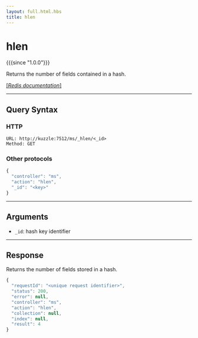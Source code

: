 ```yaml
---
layout: full.html.hbs
title: hlen
---
```


# hlen

{{{since "1.0.0"}}}

Returns the number of fields contained in a hash.

[[_Redis documentation_]](https://redis.io/commands/hlen)

---

## Query Syntax

### HTTP

```http
URL: http://kuzzle:7512/ms/_hlen/<_id>
Method: GET
```

### Other protocols

```js
{
  "controller": "ms",
  "action": "hlen",
  "_id": "<key>"
}
```

---

## Arguments

* `_id`: hash key identifier

---

## Response

Returns the number of fields stored in a hash.

```javascript
{
  "requestId": "<unique request identifier>",
  "status": 200,
  "error": null,
  "controller": "ms",
  "action": "hlen",
  "collection": null,
  "index": null,
  "result": 4
}
```
